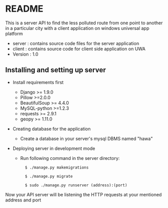 # README #

This is a server API to find the less polluted route from one point to another in a particular city with a client application on windows universal app platform


* server : contains source code files for the server application
* client : contains source code for client side application on UWA
* Version : 1.0

## Installing and setting up server ##

* Install requirements first
    - Django >= 1.9.0
    - Pillow >=2.0.0
    - BeautifulSoup >= 4.4.0
    - MySQL-python >=1.2.3
    - requests >= 2.9.1
    - geopy >= 1.11.0

* Creating database for the application
    - Create a database in your server's mysql DBMS named "hawa"

* Deploying server in development mode
    - Run following command in the server directory:
      ```
        $ ./manage.py makemigrations  
      ```
      ```
        $ ./manage.py migrate
      ```
      ```
        $ sudo ./manage.py runserver (address):(port)  
      ```

Now your API server will be listening the HTTP requests at your mentioned address and port
